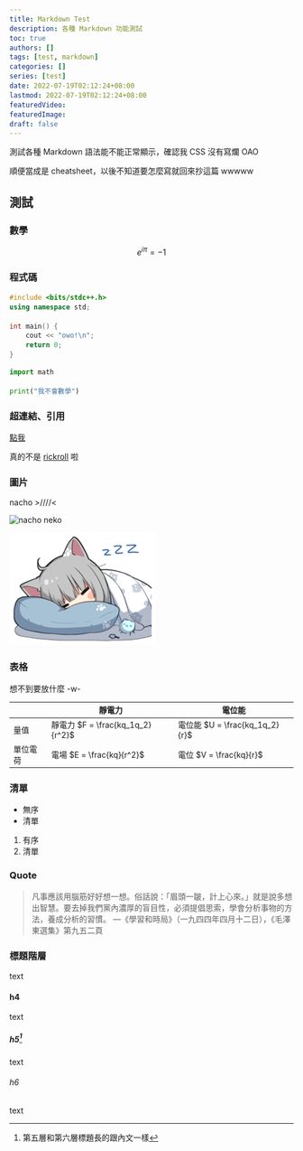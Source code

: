 ```yaml
---
title: Markdown Test
description: 各種 Markdown 功能測試
toc: true
authors: []
tags: [test, markdown]
categories: []
series: [test]
date: 2022-07-19T02:12:24+08:00
lastmod: 2022-07-19T02:12:24+08:00
featuredVideo:
featuredImage:
draft: false
---
```


測試各種 Markdown 語法能不能正常顯示，確認我 CSS 沒有寫爛 OAO

順便當成是 cheatsheet，以後不知道要怎麼寫就回來抄這篇 wwwww

## 測試

### 數學

$$
    e^{i\pi} = -1
$$

### 程式碼

```cpp
#include <bits/stdc++.h>
using namespace std;

int main() {
    cout << "owo!\n";
    return 0;
}
```

```py
import math

print("我不會數學")
```

### 超連結、引用

[點我](https://www.youtube.com/watch?v=3B-_kqqWnQI)

真的不是 [rickroll][1] 啦

### 圖片

nacho >////<

![nacho neko](https://stickershop.line-scdn.net/stickershop/v1/product/12126860/LINEStorePC/main.png;compress=true)

![nacho sleeping](/images/nacho_sleeping.png)

### 表格

想不到要放什麼 -w-

|   | 靜電力 | 電位能 |
|---|---|---|
| 量值 | 靜電力 $F = \frac{kq_1q_2}{r^2}$ | 電位能 $U = \frac{kq_1q_2}{r}$ |
| 單位電荷 | 電場 $E = \frac{kq}{r^2}$ | 電位 $V = \frac{kq}{r}$ |

### 清單

- 無序
- 清單

1. 有序
2. 清單

### Quote

> 凡事應該用腦筋好好想一想。俗話說：「眉頭一皺，計上心來。」就是說多想出智慧。要去掉我們黨內濃厚的盲目性，必須提倡思索，學會分析事物的方法，養成分析的習慣。
> —《學習和時局》（一九四四年四月十二日），《毛澤東選集》第九五二頁

### 標題階層

text

#### h4

text

##### h5[^1]

text

###### h6

text

<!-- footnotes -->
[^1]: 第五層和第六層標題長的跟內文一樣

<!-- reference links -->
[1]: https://www.youtube.com/watch?v=dQw4w9WgXcQ
